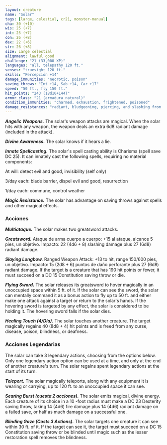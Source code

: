 ```yaml
---
layout: creature
name: "Solar"
tags: [large, celestial, cr21, monster-manual]
cha: 30 (+10)
wis: 25 (+7)
int: 25 (+7)
con: 26 (+8)
dex: 22 (+6)
str: 26 (+8)
size: Large celestial
alignment: lawful good
challenge: "21 (33,000 XP)"
languages: "all, telepathy 120 ft."
senses: "truesight 120 ft."
skills: "Percepción +14"
damage_immunities: "necrotic, poison"
saving_throws: "Int +14, Sab +14, Car +17"
speed: "50 ft., fly 150 ft."
hit_points: "243 (18d10+144)"
armor_class: "21 (armadura natural)"
condition_immunities: "charmed, exhaustion, frightened, poisoned"
damage_resistances: "radiant, bludgeoning, piercing, and slashing from nonmagical weapons"
---
```


***Angelic Weapons.*** The solar's weapon attacks are magical. When the solar hits with any weapon, the weapon deals an extra 6d8 radiant damage (included in the attack).

***Divine Awareness.*** The solar knows if it hears a lie.

***Innate Spellcasting.*** The solar's spell casting ability is Charisma (spell save DC 25). It can innately cast the following spells, requiring no material components:

At will: detect evil and good, invisibility (self only)

3/day each: blade barrier, dispel evil and good, resurrection

1/day each: commune, control weather

***Magic Resistance.*** The solar has advantage on saving throws against spells and other magical effects.

### Acciones

***Multiataque.*** The solar makes two greatsword attacks.

***Greatsword.*** Ataque de arma cuerpo a cuerpo: +15 al ataque, alcance 5 pies, un objetivo. Impacto: 22 (4d6 + 8) slashing damage plus 27 (6d8) radiant damage.

***Slaying Longbow.*** Ranged Weapon Attack: +13 to hit, range 150/600 pies, un objetivo. Impacto: 15 (2d8 + 6) puntos de daño perforante plus 27 (6d8) radiant damage. If the target is a creature that has 190 hit points or fewer, it must succeed on a DC 15 Constitution saving throw or die.

***Flying Sword.*** The solar releases its greatsword to hover magically in an unoccupied space within 5 ft. of it. If the solar can see the sword, the solar can mentally command it as a bonus action to fly up to 50 ft. and either make one attack against a target or return to the solar's hands. If the hovering sword is targeted by any effect, the solar is considered to be holding it. The hovering sword falls if the solar dies.

***Healing Touch (4/Día).*** The solar touches another creature. The target magically regains 40 (8d8 + 4) hit points and is freed from any curse, disease, poison, blindness, or deafness.

### Acciones Legendarias

The solar can take 3 legendary actions, choosing from the options below. Only one legendary action option can be used at a time, and only at the end of another creature's turn. The solar regains spent legendary actions at the start of its turn.

***Teleport.*** The solar magically teleports, along with any equipment it is wearing or carrying, up to 120 ft. to an unoccupied space it can see.

***Searing Burst (cuesta 2 acciones).*** The solar emits magical, divine energy. Each creature of its choice in a 10 -foot radius must make a DC 23 Dexterity saving throw, taking 14 (4d6) fire damage plus 14 (4d6) radiant damage on a failed save, or half as much damage on a successful one.

***Blinding Gaze (Costs 3 Actions).*** The solar targets one creature it can see within 30 ft. of it. If the target can see it, the target must succeed on a DC 15 Constitution saving throw or be blinded until magic such as the lesser restoration spell removes the blindness.